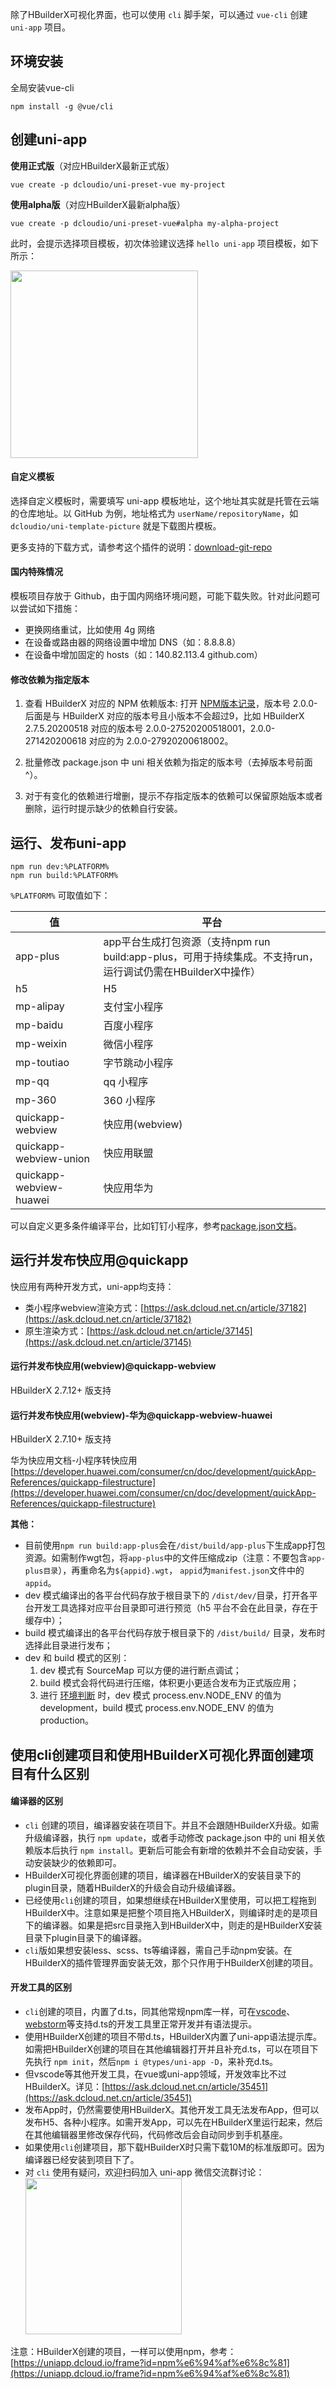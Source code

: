 
除了HBuilderX可视化界面，也可以使用 `cli` 脚手架，可以通过 `vue-cli` 创建 `uni-app` 项目。


## 环境安装

全局安装vue-cli

```
npm install -g @vue/cli
```

## 创建uni-app

**使用正式版**（对应HBuilderX最新正式版）

```
vue create -p dcloudio/uni-preset-vue my-project
```

**使用alpha版**（对应HBuilderX最新alpha版）

```
vue create -p dcloudio/uni-preset-vue#alpha my-alpha-project
```

此时，会提示选择项目模板，初次体验建议选择 `hello uni-app` 项目模板，如下所示：

<div>
<img src="https://img.cdn.aliyun.dcloud.net.cn/guide/uniapp/h5-cli-01.png" width="300">
</div>

#### 自定义模板
选择自定义模板时，需要填写 uni-app 模板地址，这个地址其实就是托管在云端的仓库地址。以 GitHub 为例，地址格式为 `userName/repositoryName`，如 `dcloudio/uni-template-picture` 就是下载图片模板。

更多支持的下载方式，请参考这个插件的说明：[download-git-repo](https://www.npmjs.com/package/download-git-repo)

#### 国内特殊情况
模板项目存放于 Github，由于国内网络环境问题，可能下载失败。针对此问题可以尝试如下措施：
* 更换网络重试，比如使用 4g 网络
* 在设备或路由器的网络设置中增加 DNS（如：8.8.8.8）
* 在设备中增加固定的 hosts（如：140.82.113.4 github.com）

#### 修改依赖为指定版本

1. 查看 HBuilderX 对应的 NPM 依赖版本: 打开 [NPM版本记录](https://www.npmjs.com/package/@dcloudio/vue-cli-plugin-hbuilderx)，版本号 2.0.0- 后面是与 HBuilderX 对应的版本号且小版本不会超过9，比如 HBuilderX 2.7.5.20200518 对应的版本号 2.0.0-27520200518001，2.0.0-271420200618 对应的为 2.0.0-27920200618002。

2. 批量修改 package.json 中 uni 相关依赖为指定的版本号（去掉版本号前面 ^）。

3. 对于有变化的依赖进行增删，提示不存指定版本的依赖可以保留原始版本或者删除，运行时提示缺少的依赖自行安装。

## 运行、发布uni-app

```
npm run dev:%PLATFORM%
npm run build:%PLATFORM%
```

``%PLATFORM%`` 可取值如下：

|值|平台|
|---|---|
|app-plus|app平台生成打包资源（支持npm run build:app-plus，可用于持续集成。不支持run，运行调试仍需在HBuilderX中操作）|
|h5|H5|
|mp-alipay|支付宝小程序|
|mp-baidu|百度小程序|
|mp-weixin|微信小程序|
|mp-toutiao|字节跳动小程序|
|mp-qq|qq 小程序|
|mp-360|360 小程序|
|quickapp-webview|快应用(webview)|
|quickapp-webview-union|快应用联盟|
|quickapp-webview-huawei|快应用华为|

可以自定义更多条件编译平台，比如钉钉小程序，参考[package.json文档](https://uniapp.dcloud.io/collocation/package)。

## 运行并发布快应用@quickapp
快应用有两种开发方式，uni-app均支持：
- 类小程序webview渲染方式：[https://ask.dcloud.net.cn/article/37182](https://ask.dcloud.net.cn/article/37182)
- 原生渲染方式：[https://ask.dcloud.net.cn/article/37145](https://ask.dcloud.net.cn/article/37145)


#### 运行并发布快应用(webview)@quickapp-webview
HBuilderX 2.7.12+ 版支持


#### 运行并发布快应用(webview)-华为@quickapp-webview-huawei
HBuilderX 2.7.10+ 版支持

华为快应用文档-小程序转快应用 [https://developer.huawei.com/consumer/cn/doc/development/quickApp-References/quickapp-filestructure](https://developer.huawei.com/consumer/cn/doc/development/quickApp-References/quickapp-filestructure)


**其他：**

* 目前使用`npm run build:app-plus`会在`/dist/build/app-plus`下生成app打包资源。如需制作wgt包，将`app-plus`中的文件压缩成zip（注意：不要包含`app-plus目录`），再重命名为`${appid}.wgt`， `appid`为`manifest.json`文件中的`appid`。
* dev 模式编译出的各平台代码存放于根目录下的 ``/dist/dev/``目录，打开各平台开发工具选择对应平台目录即可进行预览（h5 平台不会在此目录，存在于缓存中）；
* build 模式编译出的各平台代码存放于根目录下的 ``/dist/build/`` 目录，发布时选择此目录进行发布；
* dev 和 build 模式的区别：
    1. dev 模式有 SourceMap 可以方便的进行断点调试；
    2. build 模式会将代码进行压缩，体积更小更适合发布为正式版应用；
    3. 进行 [环境判断](/frame?id=运行环境判断) 时，dev 模式 process.env.NODE_ENV 的值为 development，build 模式 process.env.NODE_ENV 的值为 production。

## 使用cli创建项目和使用HBuilderX可视化界面创建项目有什么区别

#### 编译器的区别

* ``cli`` 创建的项目，编译器安装在项目下。并且不会跟随HBuilderX升级。如需升级编译器，执行 ``npm update``，或者手动修改 package.json 中的 uni 相关依赖版本后执行 ``npm install``。更新后可能会有新增的依赖并不会自动安装，手动安装缺少的依赖即可。
* HBuilderX可视化界面创建的项目，编译器在HBuilderX的安装目录下的plugin目录，随着HBuilderX的升级会自动升级编译器。
* 已经使用``cli``创建的项目，如果想继续在HBuilderX里使用，可以把工程拖到HBuilderX中。注意如果是把整个项目拖入HBuilderX，则编译时走的是项目下的编译器。如果是把src目录拖入到HBuilderX中，则走的是HBuilderX安装目录下plugin目录下的编译器。
* ``cli``版如果想安装less、scss、ts等编译器，需自己手动npm安装。在HBuilderX的插件管理界面安装无效，那个只作用于HBuilderX创建的项目。
 
#### 开发工具的区别
* ``cli``创建的项目，内置了d.ts，同其他常规npm库一样，可在[vscode](https://ask.dcloud.net.cn/article/36286)、[webstorm](https://ask.dcloud.net.cn/article/36307)等支持d.ts的开发工具里正常开发并有语法提示。
* 使用HBuilderX创建的项目不带d.ts，HBuilderX内置了uni-app语法提示库。如需把HBuilderX创建的项目在其他编辑器打开并且补充d.ts，可以在项目下先执行 ``npm init``，然后``npm i @types/uni-app -D``，来补充d.ts。
* 但vscode等其他开发工具，在vue或uni-app领域，开发效率比不过HBuilderX。详见：[https://ask.dcloud.net.cn/article/35451](https://ask.dcloud.net.cn/article/35451)
* 发布App时，仍然需要使用HBuilderX。其他开发工具无法发布App，但可以发布H5、各种小程序。如需开发App，可以先在HBuilderX里运行起来，然后在其他编辑器里修改保存代码，代码修改后会自动同步到手机基座。
* 如果使用``cli``创建项目，那下载HBuilderX时只需下载10M的标准版即可。因为编译器已经安装到项目下了。
* 对 `cli` 使用有疑问，欢迎扫码加入 uni-app 微信交流群讨论：
    <br/><img src="https://img.cdn.aliyun.dcloud.net.cn/guide/uniapp/wx-barcode.png" width="250"/>

注意：HBuilderX创建的项目，一样可以使用npm，参考：[https://uniapp.dcloud.io/frame?id=npm%e6%94%af%e6%8c%81](https://uniapp.dcloud.io/frame?id=npm%e6%94%af%e6%8c%81)
